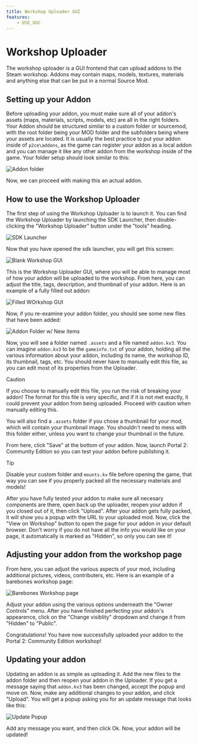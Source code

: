 ```yaml
---
title: Workshop Uploader GUI
features:
    - USE_UGC
---
```


# Workshop Uploader

The workshop uploader is a GUI frontend that can upload addons to the Steam workshop.
Addons may contain maps, models, textures, materials and anything else that can be put in a normal Source Mod.

## Setting up your Addon
Before uploading your addon, you must make sure all of your addon's assets (maps, materials, scripts, models, etc) are all in the right folders. Your Addon should be structured similar to a custom folder or sourcemod, with the root folder being your MOD folder and the subfolders being where your assets are located. It is usually the best practice to put your addon inside of `p2ce\addons`, as the game can register your addon as a local addon and you can manage it like any other addon from the workshop inside of the game. Your folder setup should look similar to this:

![Addon folder](images/addon_pre.png)

Now, we can proceed with making this an actual addon.

## How to use the Workshop Uploader
The first step of using the Workshop Uploader is to launch it. You can find the Workshop Uploader by launching the SDK Launcher, then double-clicking the "Workshop Uploader" button under the "tools" heading.

![SDK Launcher](images/SDK_Launcher.png)

Now that you have opened the sdk launcher, you will get this screen:

![Blank Workshop GUI](images/workshop_gui_blank.png)

This is the Workshop Uploader GUI, where you will be able to manage most of how your addon will be uploaded to the workshop. From here, you can adjust the title, tags, description, and thumbnail of your addon. Here is an example of a fully filled out addon:

![Filled WOrkshop GUI](images/workshop_gui_filled.png)

Now, if you re-examine your addon folder, you should see some new files that have been added:

![Addon Folder w/ New items](images/addon_post.png)

Now, you will see a folder named `.assets` and a file named `addon.kv3`. You can imagine `addon.kv3` to be the `gameinfo.txt` of your addon, holding all the various information about your addon, including its name, the workshop ID, its thumbnail, tags, etc. You should never have to manually edit this file, as you can edit most of its properties from the Uploader.

> [!CAUTION]
> If you choose to manually edit this file, you run the risk of breaking your addon! The format for this file is very specific, and if it is not met exactly, it could prevent your addon from being uploaded. Proceed with caution when manually editing this.

You will also find a `.assets` folder if you chose a thumbnail for your mod, which will contain your thumbnail image. You shouldn't need to mess with this folder either, unless you want to change your thumbnail in the future.

From here, click "Save" at the bottom of your addon. Now, launch Portal 2: Community Edition so you can test your addon before publishing it.

> [!TIP]
> Disable your custom folder and `mounts.kv` file before opening the game, that way you can see if you properly packed all the necessary materials and models!

After you have fully tested your addon to make sure all necesary components are there, open back up the uploader, reopen your addon if you closed out of it, then click "Upload". After your addon gets fully packed, it will show you a popup with the URL to your uploaded mod. Now, click the "View on Workshop" button to open the page for your addon in your default browser. Don't worry if you do not have all the info you would like on your page, it automatically is marked as "Hidden", so only you can see it!

## Adjusting your addon from the workshop page
From here, you can adjust the various aspects of your mod, including additional pictures, videos, contributers, etc. Here is an example of a barebones workshop page:

![Barebones Workshop page](images/workshop_page_bare.png)

Adjust your addon using the various options underneath the "Owner Controls" menu. After you have finished perfecting your addon's appearence, click on the "Change visiblity" dropdown and change it from "Hidden" to "Public". 

Congratulations! You have now successfully uploaded your addon to the Portal 2: Community Edition workshop! 

## Updating your addon
Updating an addon is as simple as uploading it. Add the new files to the addon folder and then reopen your addon in the Uploader. If you get a message saying that `addon.kv3` has been changed, accept the popup and move on. Now, make any additional changes to your addon, and click "Upload". You will get a popup asking you for an update message that looks like this:

![Update Popup](images/update_popup.png)

Add any message you want, and then click Ok. Now, your addon will be updated!